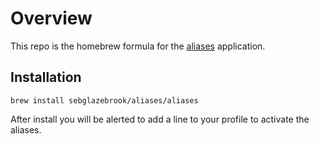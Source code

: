# Overview

This repo is the homebrew formula for the [aliases](https://github.com/sebglazebrook/aliases) application.

## Installation

```
brew install sebglazebrook/aliases/aliases
```

After install you will be alerted to add a line to your profile to activate the aliases.
